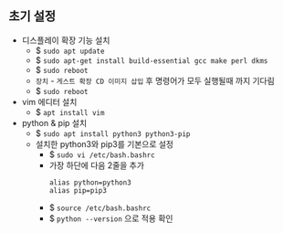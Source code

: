 ## 초기 설정
- 디스플레이 확장 기능 설치
  - $ `sudo apt update`
  - $ `sudo apt-get install build-essential gcc make perl dkms`
  - $ `sudo reboot`
  - `장치` - `게스트 확장 CD 이미지 삽입` 후 명령어가 모두 실행될때 까지 기다림
  - $ `sudo reboot`
- vim 에디터 설치
  - $ `apt install vim`
- python & pip 설치
  - $ `sudo apt install python3 python3-pip`
  - 설치한 python3와 pip3를 기본으로 설정
    - $ `sudo vi /etc/bash.bashrc`
    - 가장 하단에 다음 2줄을 추가
      ```
      alias python=python3
      alias pip=pip3
      ```
    - $ `source /etc/bash.bashrc`
    - $ `python --version` 으로 적용 확인
    
    
